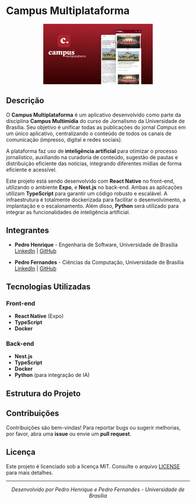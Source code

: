 # Campus Multiplataforma

<p align="center">
  <img src="./cover.png" alt="Campus Multiplataforma Logo" width="300">
</p>

## Descrição

O **Campus Multiplataforma** é um aplicativo desenvolvido como parte da disciplina **Campus Multimídia** do curso de Jornalismo da Universidade de Brasília. Seu objetivo é unificar todas as publicações do jornal _Campus_ em um único aplicativo, centralizando o conteúdo de todos os canais de comunicação (impresso, digital e redes sociais). 

A plataforma faz uso de **inteligência artificial** para otimizar o processo jornalístico, auxiliando na curadoria de conteúdo, sugestão de pautas e distribuição eficiente das notícias, integrando diferentes mídias de forma eficiente e acessível.

Este projeto está sendo desenvolvido com **React Native** no front-end, utilizando o ambiente **Expo**, e **Nest.js** no back-end. Ambas as aplicações utilizam **TypeScript** para garantir um código robusto e escalável. A infraestrutura é totalmente dockerizada para facilitar o desenvolvimento, a implantação e o escalonamento. Além disso, **Python** será utilizado para integrar as funcionalidades de inteligência artificial.

## Integrantes

- **Pedro Henrique** - Engenharia de Software, Universidade de Brasília  
  [LinkedIn](https://www.linkedin.com/in/pedro-henrique-monteiro-nascimento-069b0b2b6) | [GitHub](https://github.com/pedronascimentos)

- **Pedro Fernandes** - Ciências da Computação, Universidade de Brasília  
  [LinkedIn](https://www.linkedin.com/in/pedrofernandss) | [GitHub](https://github.com/pedrofernandss)

## Tecnologias Utilizadas

### Front-end
- **React Native** (Expo)
- **TypeScript**
- **Docker**

### Back-end
- **Nest.js**
- **TypeScript**
- **Docker**
- **Python** (para integração de IA)

## Estrutura do Projeto

## Contribuições

Contribuições são bem-vindas! Para reportar bugs ou sugerir melhorias, por favor, abra uma **issue** ou envie um **pull request**.

## Licença

Este projeto é licenciado sob a licença MIT. Consulte o arquivo [LICENSE](./LICENSE) para mais detalhes.

---

<p align="center">
  <em>Desenvolvido por Pedro Henrique e Pedro Fernandes - Universidade de Brasília</em>
</p>
